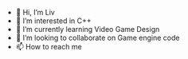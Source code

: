 - 👋 Hi, I’m Liv
- 👀 I’m interested in C++ 
- 🌱 I’m currently learning Video Game Design 
- 💞️ I’m looking to collaborate on Game engine code 
- 📫 How to reach me 

<!---
Livcodes234/Livcodes234 is a ✨ special ✨ repository because its `README.md` (this file) appears on your GitHub profile.
You can click the Preview link to take a look at your changes.
--->
